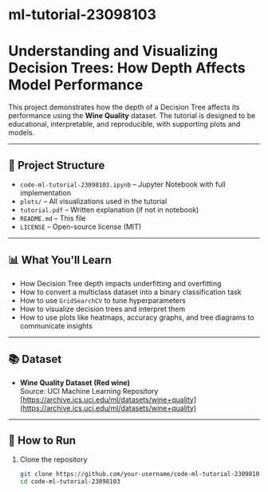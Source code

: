 # ml-tutorial-23098103
# Understanding and Visualizing Decision Trees: How Depth Affects Model Performance

This project demonstrates how the depth of a Decision Tree affects its performance using the **Wine Quality** dataset. The tutorial is designed to be educational, interpretable, and reproducible, with supporting plots and models.

---

## 📁 Project Structure

- `code-ml-tutorial-23098103.ipynb` – Jupyter Notebook with full implementation
- `plots/` – All visualizations used in the tutorial
- `tutorial.pdf` – Written explanation (if not in notebook)
- `README.md` – This file
- `LICENSE` – Open-source license (MIT)

---

## 📊 What You'll Learn

- How Decision Tree depth impacts underfitting and overfitting
- How to convert a multiclass dataset into a binary classification task
- How to use `GridSearchCV` to tune hyperparameters
- How to visualize decision trees and interpret them
- How to use plots like heatmaps, accuracy graphs, and tree diagrams to communicate insights

---

## 📚 Dataset

- **Wine Quality Dataset (Red wine)**  
  Source: UCI Machine Learning Repository  
  [https://archive.ics.uci.edu/ml/datasets/wine+quality](https://archive.ics.uci.edu/ml/datasets/wine+quality)

---

## 🧪 How to Run

1. Clone the repository  
   ```bash
   git clone https://github.com/your-username/code-ml-tutorial-23098103.git
   cd code-ml-tutorial-23098103

   
